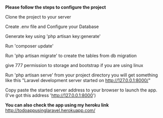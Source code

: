 **Please follow the steps to configure the project**

Clone the project to your server

Create .env file and Configure your Database 

Generate key using 'php artisan key:generate'

Run 'composer update'

Run 'php artisan migrate' to create the tables from db migration

give 777 permission to storage and bootstrap if you are using linux

Run 'php artisan serve' from your project directory you will get something like this "Laravel development server started on http://127.0.0.1:8000/"

Copy paste the started server address to your browser to launch the app. (I've got this address 'http://127.0.0.1:8000')




**You can also check the app using my heroku link**
http://todoappusinglaravel.herokuapp.com/
